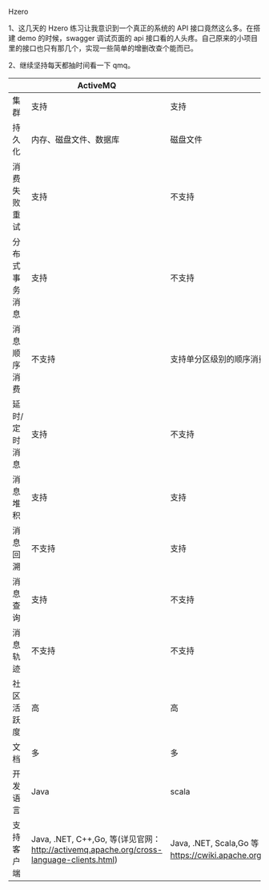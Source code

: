 Hzero

1、这几天的 Hzero 练习让我意识到一个真正的系统的 API 接口竟然这么多。在搭建 demo 的时候，swagger 调试页面的 api 接口看的人头疼。自己原来的小项目里的接口也只有那几个，实现一些简单的增删改查个能而已。

2、继续坚持每天都抽时间看一下 qmq。



|                | ActiveMQ                                                     | Kafka                                                        | RockeMQ                                                      | RabbitMQ                                                     |
| -------------- | ------------------------------------------------------------ | ------------------------------------------------------------ | ------------------------------------------------------------ | ------------------------------------------------------------ |
| 集群           | 支持                                                         | 支持                                                         | 支持                                                         | 支持                                                         |
| 持久化         | 内存、磁盘文件、数据库                                       | 磁盘文件                                                     | 磁盘文件                                                     | 磁盘文件                                                     |
| 消费失败重试   | 支持                                                         | 不支持                                                       | 支持                                                         | 支持                                                         |
| 分布式事务消息 | 支持                                                         | 不支持                                                       | 支持                                                         | 不支持（需要单线程发送单线程接收）                           |
| 消息顺序消费   | 不支持                                                       | 支持单分区级别的顺序消费                                     | 支持                                                         | 不支持                                                       |
| 延时/定时消息  | 支持                                                         | 不支持                                                       | 支持                                                         | 不支持                                                       |
| 消息堆积       | 支持                                                         | 支持                                                         | 支持                                                         | 支持，内存堆积达到特定阈值时会影响其性能                     |
| 消息回溯       | 不支持                                                       | 支持                                                         | 支持                                                         | 不支持                                                       |
| 消息查询       | 支持                                                         | 不支持                                                       | 支持                                                         | 不支持                                                       |
| 消息轨迹       | 不支持                                                       | 不支持                                                       | 支持                                                         | 支持                                                         |
| 社区活跃度     | 高                                                           | 高                                                           | 高                                                           | 高                                                           |
| 文档           | 多                                                           | 多                                                           | 中                                                           | 多                                                           |
| 开发语言       | Java                                                         | scala                                                        | Java                                                         | Erlang                                                       |
| 支持客户端     | Java, .NET, C++,Go, 等(详见官网：http://activemq.apache.org/cross-language-clients.html) | Java, .NET, Scala,Go 等（详见官网：https://cwiki.apache.org/confluence/display/KAFKA/Clients） | Java, C++, Go等（详见官网：http://rocketmq.apache.org/docs/motivation/） | Java, .NET, C++ ，Go等（详见官网：http://www.rabbitmq.com/devtool |